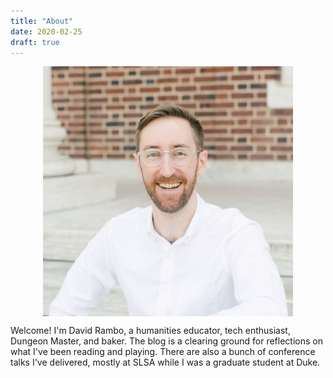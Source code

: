 ```yaml
---
title: "About"
date: 2020-02-25
draft: true
---
```

<figure>
    <img src="avatar.jpg" alt="David Rambo portrait by L'Amour Foto" style="max-width:400px;display:block;margin-left:auto;margin-right:auto;">
</figure>

Welcome! I'm David Rambo, a humanities educator, tech enthusiast, Dungeon Master, and baker. The blog is a clearing ground for reflections on what I've been reading and playing. There are also a bunch of conference talks I've delivered, mostly at SLSA while I was a graduate student at Duke.